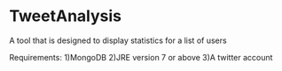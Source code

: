 # TweetAnalysis
A tool that is designed to display statistics for a list of users

Requirements:
1)MongoDB
2)JRE version 7 or above
3)A twitter account